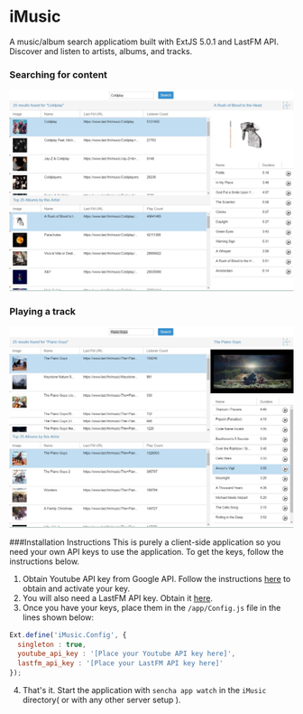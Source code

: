 # iMusic
A music/album search applicatiom built with ExtJS 5.0.1 and LastFM API. Discover and listen to artists, albums, and tracks.  

### Searching for content
![alt text](https://raw.githubusercontent.com/AntonDesilvaProjects/iMusic/master/Image%231.JPG "Searching for albums")



### Playing a track
![alt text](https://raw.githubusercontent.com/AntonDesilvaProjects/iMusic/master/Image%232.JPG "Playing a track")


###Installation Instructions
  This is purely a client-side application so you need your own API keys to use the application. To get the keys, follow the instructions below.
  
1. Obtain Youtube API key from Google API. Follow the instructions [here](https://developers.google.com/youtube/v3/getting-started) to obtain and activate your key.
2. You will also need a LastFM API key. Obtain it [here](http://www.last.fm/api/account/create).
3. Once you have your keys, place them in the `/app/Config.js` file in the lines shown below:

  ```javascript
  Ext.define('iMusic.Config', {
    singleton : true,
    youtube_api_key : '[Place your Youtube API key here]',
    lastfm_api_key : '[Place your LastFM API key here]'
  });
  ```

4. That's it. Start the application with `sencha app watch` in the `iMusic` directory( or with any other server setup ). 
